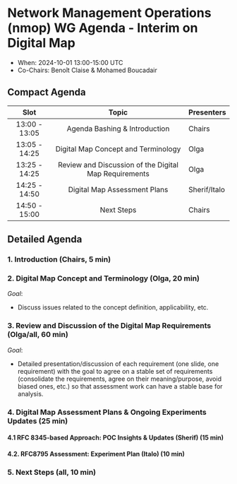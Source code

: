 # Network Management Operations (nmop) WG Agenda - Interim on Digital Map 

* When: 2024-10-01 13:00-15:00 UTC
* Co-Chairs: Benoît Claise & Mohamed Boucadair

## Compact Agenda

| Slot          | Topic                                   | Presenters |
|:-------------:|:---------------------------------------:|:-----------|
| 13:00 - 13:05 | Agenda Bashing & Introduction           | Chairs     |
| 13:05 - 14:25 | Digital Map Concept and Terminology | Olga     |
| 13:25 - 14:25 | Review and Discussion of the Digital Map Requirements  | Olga     |
| 14:25 - 14:50 | Digital Map Assessment Plans | Sherif/Italo |
| 14:50 - 15:00 | Next Steps | Chairs     |

## Detailed Agenda

### 1. Introduction (Chairs, 5 min)

### 2. Digital Map Concept and Terminology (Olga, 20 min) 

_Goal_: 

* Discuss issues related to the concept definition, applicability, etc.

### 3. Review and Discussion of the Digital Map Requirements (Olga/all, 60 min) 

_Goal_:

* Detailed presentation/discussion of each requirement (one slide, one requirement) with the goal to agree on a stable set of requirements (consolidate the requirements, agree on their meaning/purpose, avoid biased ones, etc.) so that assessment work can have a stable base for analysis.
  
### 4. Digital Map Assessment Plans & Ongoing Experiments Updates (25 min) 

#### 4.1 RFC 8345-based Approach: POC Insights & Updates (Sherif) (15 min)
#### 4.2. RFC8795 Assessment: Experiment Plan (Italo) (10 min)

### 5. Next Steps (all, 10 min)


